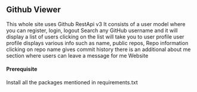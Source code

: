 ## Github Viewer

This whole site uses Github RestApi v3 It consists of a user model where you can register, login, logout
Search any GitHub username and it will display a list of users clicking on the list will take you to user profile
user profile displays various info such as name, public repos, Repo information clicking on repo name gives commit history
there is an additional about me section where users can leave a message for me Website
<!-- Here's the link to the site http://parag1999.pythonanywhere.com/
*Username: test , password: testpassword* -->

#### Prerequisite
Install all the packages mentioned in requirements.txt
